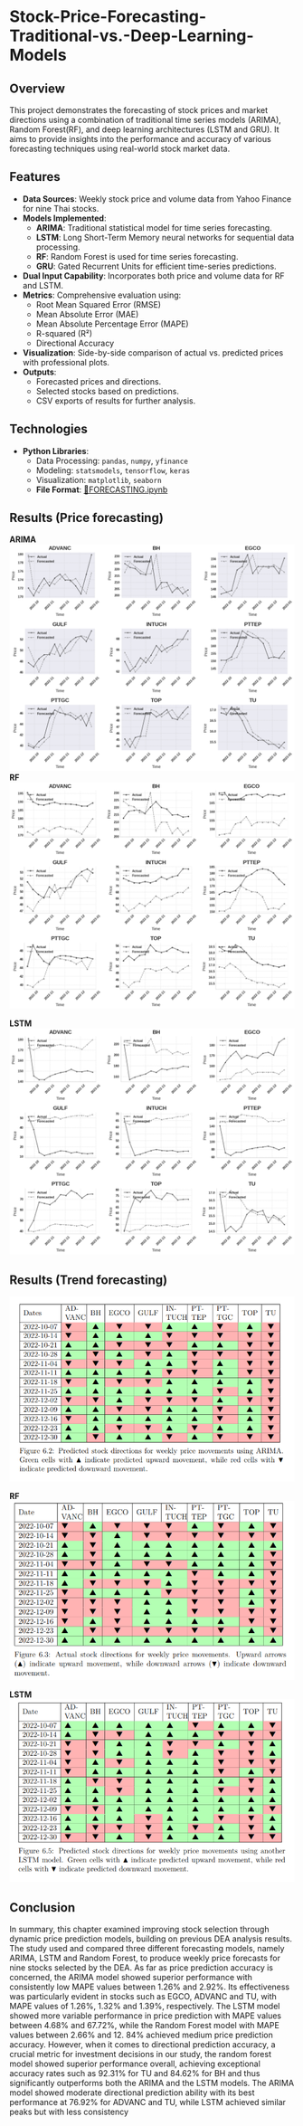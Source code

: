 # Stock-Price-Forecasting-Traditional-vs.-Deep-Learning-Models

## Overview  
This project demonstrates the forecasting of stock prices and market directions using a combination of traditional time series models (ARIMA), Random Forest(RF), and deep learning architectures (LSTM and GRU). It aims to provide insights into the performance and accuracy of various forecasting techniques using real-world stock market data.
## Features  
- **Data Sources**: Weekly stock price and volume data from Yahoo Finance for nine Thai stocks.  
- **Models Implemented**:
  - **ARIMA**: Traditional statistical model for time series forecasting.
  - **LSTM**: Long Short-Term Memory neural networks for sequential data processing.
  - **RF**: Random Forest is used for time series forecasting.
  - **GRU**: Gated Recurrent Units for efficient time-series predictions.
- **Dual Input Capability**: Incorporates both price and volume data for RF and LSTM.  
- **Metrics**: Comprehensive evaluation using:
  - Root Mean Squared Error (RMSE)
  - Mean Absolute Error (MAE)
  - Mean Absolute Percentage Error (MAPE)
  - R-squared (R²)
  - Directional Accuracy  
- **Visualization**: Side-by-side comparison of actual vs. predicted prices with professional plots.
- **Outputs**:
  - Forecasted prices and directions.
  - Selected stocks based on predictions.
  - CSV exports of results for further analysis.

## Technologies  
- **Python Libraries**:
  - Data Processing: `pandas`, `numpy`, `yfinance`
  - Modeling: `statsmodels`, `tensorflow`, `keras`
  - Visualization: `matplotlib`, `seaborn`
  - **File Format**: [📘FORECASTING.ipynb](FORECASTING.ipynb)


## Results (Price forecasting)
**ARIMA**
![ARIMA model](arima_results.png)
**RF**
![RF model](rf-results.png)

**LSTM**
![LSTM model](lstm_results.png)

## Results (Trend forecasting) 
![ARIMA model](ARIMA.PNG)

**RF**
![RF model](RF.PNG)

**LSTM**
![LSTM model](LSTM.PNG) 

## Conclusion
In summary, this chapter examined improving stock selection through dynamic
price prediction models, building on previous DEA analysis results. The study
used and compared three different forecasting models, namely ARIMA, LSTM and
Random Forest, to produce weekly price forecasts for nine stocks selected by the
DEA. As far as price prediction accuracy is concerned, the ARIMA model showed
superior performance with consistently low MAPE values between 1.26% and 2.92%.
Its effectiveness was particularly evident in stocks such as EGCO, ADVANC and
TU, with MAPE values of 1.26%, 1.32% and 1.39%, respectively. The LSTM model
showed more variable performance in price prediction with MAPE values between
4.68% and 67.72%, while the Random Forest model with MAPE values between
2.66% and 12. 84% achieved medium price prediction accuracy. However, when it
comes to directional prediction accuracy, a crucial metric for investment decisions in
our study, the random forest model showed superior performance overall, achieving
exceptional accuracy rates such as 92.31% for TU and 84.62% for BH and thus
significantly outperforms both the ARIMA and the LSTM models. The ARIMA
model showed moderate directional prediction ability with its best performance at
76.92% for ADVANC and TU, while LSTM achieved similar peaks but with less
consistency




